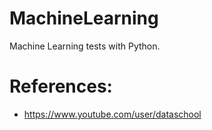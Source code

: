 # MachineLearning

Machine Learning tests with Python.


# References:

- https://www.youtube.com/user/dataschool

